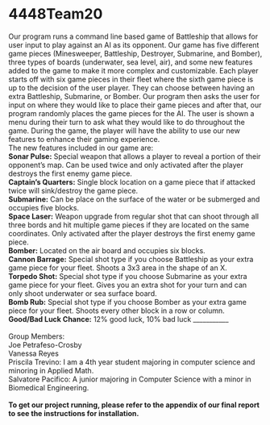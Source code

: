 # 4448Team20
Our program runs a command line based game of Battleship that allows for user input to play against an AI as its opponent. Our game has five different game pieces (Minesweeper, Battleship, Destroyer, Submarine, and Bomber), three types of boards (underwater, sea level, air), and some new features added to the game to make it more complex and customizable. Each player starts off with six game pieces in their fleet where the sixth game piece is up to the decision of the user player. They can choose between having an extra Battleship, Submarine, or Bomber. Our program then asks the user for input on where they would like to place their game pieces and after that, our program randomly places the game pieces for the AI. The user is shown a menu during their turn to ask what they would like to do throughout the game. During the game, the player will have the ability to use our new features to enhance their gaming experience. 
<br />
The new features included in our game are: 
<br />
**Sonar Pulse:** Special weapon that allows a player to reveal a portion of their opponent’s map. Can be used twice and only activated after the player destroys the first enemy game piece. 
<br />
**Captain’s Quarters:** Single block location on a game piece that if attacked twice will sink/destroy the game piece. 
<br />
**Submarine:** Can be place on the surface of the water or be submerged and occupies five blocks. 
<br />
**Space Laser:** Weapon upgrade from regular shot that can shoot through all three bords and hit multiple game pieces if they are located on the same coordinates. Only activated after the player destroys the first enemy game piece. 
<br />
**Bomber:** Located on the air board and occupies six blocks. 
<br />
**Cannon Barrage:** Special shot type if you choose Battleship as your extra game piece for your fleet. Shoots a 3x3 area in the shape of an X. 
<br />
**Torpedo Shot:** Special shot type if you choose Submarine as your extra game piece for your fleet. Gives you an extra shot for your turn and can only shoot underwater or sea surface board. 
<br />
**Bomb Rub:** Special shot type if you choose Bomber as your extra game piece for your fleet. Shoots every other block in a row or column. <br />
**Good/Bad Luck Chance:** 12% good luck, 10% bad luck ___________ 
<br /> 
<br />
Group Members: <br />
Joe Petrafeso-Crosby <br />
Vanessa Reyes <br />
Priscila Trevino: I am a 4th year student majoring in computer science and minoring in Applied Math. <br />
Salvatore Pacifico: A junior majoring in Computer Science with a minor in Biomedical Engineering. <br />
<br />
**To get our project running, please refer to the appendix of our final report to see the instructions for installation.**
